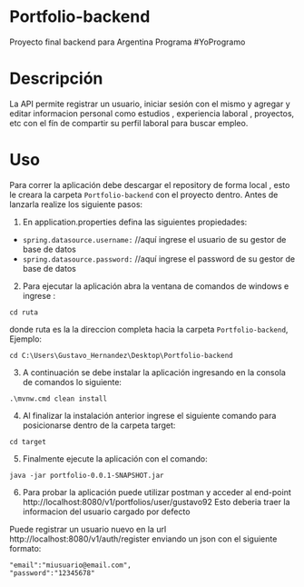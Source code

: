 # Portfolio-backend
Proyecto final backend para Argentina Programa #YoProgramo

# Descripción
La API permite registrar un usuario, iniciar sesión con el mismo y agregar y editar informacion personal como estudios , experiencia laboral , proyectos, etc con el fín de compartir su perfil laboral para buscar empleo.


# Uso
Para correr la aplicación debe descargar el repository de forma local , esto le creara la carpeta `Portfolio-backend` con el proyecto dentro. Antes de lanzarla realize los siguiente pasos:

1. En application.properties defina las siguientes propiedades:

- `spring.datasource.username:` //aquí ingrese el usuario de su gestor de base de datos
- `spring.datasource.password:` //aquí ingrese el password de su gestor de base de datos
 
2. Para ejecutar la aplicación abra la ventana de comandos de windows e ingrese :
```
cd ruta
```
donde ruta es la la direccion completa hacia la carpeta `Portfolio-backend`,
Ejemplo:
```
cd C:\Users\Gustavo_Hernandez\Desktop\Portfolio-backend
```
3. A continuación se debe instalar la aplicación ingresando en la consola de comandos lo siguiente:
```
.\mvnw.cmd clean install
```
4. Al finalizar la instalación anterior ingrese el siguiente comando para posicionarse dentro de la carpeta target:
```
cd target
```
5. Finalmente ejecute la aplicación con el comando:
```
java -jar portfolio-0.0.1-SNAPSHOT.jar
```

6. Para probar la aplicación puede utilizar postman y acceder al end-point http://localhost:8080/v1/portfolios/user/gustavo92
Esto deberia traer la informacion del usuario cargado por defecto

Puede registrar un usuario nuevo en la url http://localhost:8080/v1/auth/register enviando un json con el siguiente formato:

```
"email":"miusuario@email.com",
"password":"12345678"
```

